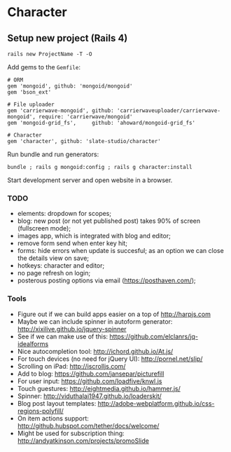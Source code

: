 # Character


## Setup new project (Rails 4)

    rails new ProjectName -T -O

Add gems to the ```Gemfile```:

    # ORM
    gem 'mongoid', github: 'mongoid/mongoid'
    gem 'bson_ext'

    # File uploader
    gem 'carrierwave-mongoid', github: 'carrierwaveuploader/carrierwave-mongoid', require: 'carrierwave/mongoid'
    gem 'mongoid-grid_fs',     github: 'ahoward/mongoid-grid_fs'

    # Character
    gem 'character', github: 'slate-studio/character'

Run bundle and run generators:

    bundle ; rails g mongoid:config ; rails g character:install

Start development server and open website in a browser.


### TODO

* elements: dropdown for scopes;
* blog: new post (or not yet published post) takes 90% of screen (fullscreen mode);
* images app, which is integrated with blog and editor;
* remove form send when enter key hit;
* forms: hide errors when update is succesful; as an option we can close the details view on save;
* hotkeys: character and editor;
* no page refresh on login;
* posterous posting options via email (https://posthaven.com/);


### Tools

* Figure out if we can build apps easier on a top of http://harpjs.com
* Maybe we can include spinner in autoform generator: http://xixilive.github.io/jquery-spinner
* See if we can make use of this: https://github.com/elclanrs/jq-idealforms
* Nice autocompletion tool: http://ichord.github.io/At.js/
* For touch devices (no need for jQuery UI): http://pornel.net/slip/
* Scrolling on iPad: http://iscrolljs.com/
* Add to blog: https://github.com/jansepar/picturefill
* For user input: https://github.com/loadfive/knwl.js
* Touch guestures: http://eightmedia.github.io/hammer.js/
* Spinner: http://viduthalai1947.github.io/loaderskit/
* Blog post layout templates: http://adobe-webplatform.github.io/css-regions-polyfill/
* On item actions support: http://github.hubspot.com/tether/docs/welcome/
* Might be used for subscription thing: http://andyatkinson.com/projects/promoSlide
